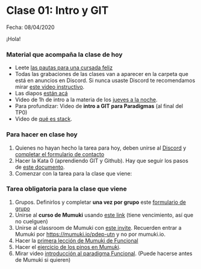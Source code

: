 # Clase 01: Intro y GIT

Fecha: 08/04/2020

¡Hola!

### Material que acompaña la clase de hoy

* Leete [las pautas para una cursada feliz](https://docs.google.com/document/d/e/2PACX-1vQzHlc-zCneqosVAeyV7ItvytosboCFFI6akSTx7Mbs-MsDpq8XgpkolfhkbIOPtrjAnA_8YffuZxez/pub)
* Todas las grabaciones de las clases van a aparecer en la carpeta que está en anuncios en Discord. Si nunca usaste Discord te recomendamos mirar [este video instructivo](https://youtu.be/A7eZOivOid4). 
* Las diapos [están acá](https://docs.google.com/presentation/d/1nhDXAcLihYw9qfvMH_A7lRUmieZJawzv7yDSJsAwkME/edit?usp=sharing)
* Video de 1h de intro a la materia de los [jueves a la noche](https://www.youtube.com/watch?v=z20-xv5eLFA&ab_channel=ParadigmasdeProgramaci%C3%B3n-JuevesNoche).
* Para profundizar: Video de **intro a GIT para Paradigmas** (al final del TP0)
* Video de [qué es stack](https://www.youtube.com/watch?v=FCwwOM_7jZo).

### Para hacer en clase hoy

1. Quienes no hayan hecho la tarea para hoy, deben unirse al [Discord](https://discord.gg/XeK7k9hwwg) y [completar el formulario de contacto](https://docs.google.com/forms/d/e/1FAIpQLScmQGCDNKK57S7pwONA5JD5F7jt5Am0CTvgOVbTTxHE_8mzOw/viewform)
2. Hacer la Kata 0 (aprendiendo GIT y Github). Hay que seguir los pasos de [este documento](https://docs.google.com/document/d/120KYLdaCWBydd2CZ5mYfwU2I5G1GbfwntOKqbOxvwbM/edit?usp=sharing).
3. Comenzar con la tarea para la clase que viene:

### Tarea obligatoria para la clase que viene

1. Grupos. Definirlos y completar **una vez por grupo** este [formulario de grupo](https://docs.google.com/forms/d/e/1FAIpQLSfWruzhTcWaHexfOQ_DDsFkNKCIbNLpvZTS28kYYPC98HIyEA/viewform)
2. Unirse al **curso de Mumuki** usando [este link](https://mumuki.io/pdep-utn/join/6_FJ7Q) (tiene vencimiento, así que no cuelguen)
3. Unirse al classroom de Mumuki con [este invite](https://mumuki.io/pdep-utn/join/6_FJ7Q). Recuerden entrar a Mumuki por https://mumuki.io/pdep-utn y no por mumuki.io.
4. Hacer la [primera lección de Mumuki de Funcional](https://mumuki.io/pdep-utn/lessons/688-programacion-funcional-valores-y-funciones)  
5. Hacer el [ejercicio de los pinos en Mumuki](https://mumuki.io/pdep-utn/exercises/9207-programacion-funcional-practica-valores-y-funciones-pinos). 
6. Mirar video [introducción al paradigma Funcional](https://www.youtube.com/watch?v=ypPigrP7XXs). (Puede hacerse antes de Mumuki si quieren) 


